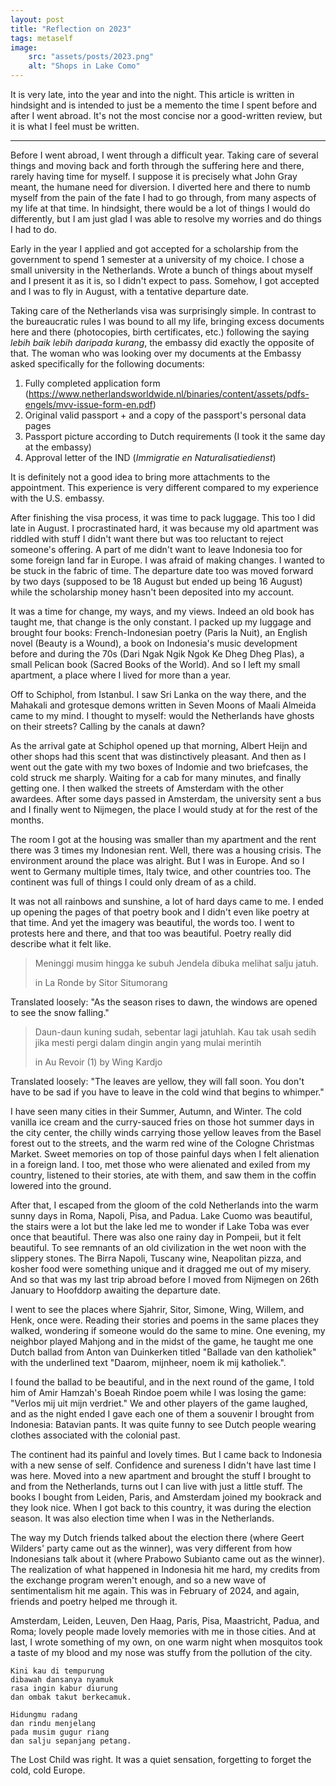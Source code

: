 ```yaml
---
layout: post
title: "Reflection on 2023"
tags: metaself
image:
    src: "assets/posts/2023.png"
    alt: "Shops in Lake Como"
---
```


It is very late, into the year and into the night. This article is written in hindsight and is intended to just be a memento the time I spent before and after I went abroad. It's not the most concise nor a good-written review, but it is what I feel must be written.

---

Before I went abroad, I went through a difficult year. Taking care of several things and moving back and forth through the suffering here and there, rarely having time for myself. I suppose it is precisely what John Gray meant, the humane need for diversion. I diverted here and there to numb myself from the pain of the fate I had to go through, from many aspects of my life at that time. In hindsight, there would be a lot of things I would do differently, but I am just glad I was able to resolve my worries and do things I had to do.

Early in the year I applied and got accepted for a scholarship from the government to spend 1 semester at a university of my choice. I chose a small university in the Netherlands. Wrote a bunch of things about myself and I present it as it is, so I didn't expect to pass. Somehow, I got accepted and I was to fly in August, with a tentative departure date.

Taking care of the Netherlands visa was surprisingly simple. In contrast to the bureaucratic rules I was bound to all my life, bringing excess documents here and there (photocopies, birth certificates, etc.) following the saying *lebih baik lebih daripada kurang*, the embassy did exactly the opposite of that. The woman who was looking over my documents at the Embassy asked specifically for the following documents: 

1. Fully completed application form (https://www.netherlandsworldwide.nl/binaries/content/assets/pdfs-engels/mvv-issue-form-en.pdf)
2. Original valid passport + and a copy of the passport's personal data pages
3. Passport picture according to Dutch requirements (I took it the same day at the embassy)
4. Approval letter of the IND (_Immigratie en Naturalisatiedienst_)

It is definitely not a good idea to bring more attachments to the appointment. This experience is very different compared to my experience with the U.S. embassy.

After finishing the visa process, it was time to pack luggage. This too I did late in August. I procrastinated hard, it was because my old apartment was riddled with stuff I didn't want there but was too reluctant to reject someone's offering. A part of me didn't want to leave Indonesia too for some foreign land far in Europe. I was afraid of making changes. I wanted to be stuck in the fabric of time. The departure date too was moved forward by two days (supposed to be 18 August but ended up being 16 August) while the scholarship money hasn't been deposited into my account.

It was a time for change, my ways, and my views. Indeed an old book has taught me, that change is the only constant. I packed up my luggage and brought four books: French-Indonesian poetry (Paris la Nuit), an English novel (Beauty is a Wound), a book on Indonesia's music development before and during the 70s (Dari Ngak Ngik Ngok Ke Dheg Dheg Plas), a small Pelican book (Sacred Books of the World). And so I left my small apartment, a place where I lived for more than a year.

Off to Schiphol, from Istanbul. I saw Sri Lanka on the way there, and the Mahakali and grotesque demons written in Seven Moons of Maali Almeida came to my mind. I thought to myself: would the Netherlands have ghosts on their streets? Calling by the canals at dawn?

As the arrival gate at Schiphol opened up that morning, Albert Heijn and other shops had this scent that was distinctively pleasant. And then as I went out the gate with my two boxes of Indomie and two briefcases, the cold struck me sharply. Waiting for a cab for many minutes, and finally getting one. I then walked the streets of Amsterdam with the other awardees. After some days passed in Amsterdam, the university sent a bus and I finally went to Nijmegen, the place I would study at for the rest of the months.

The room I got at the housing was smaller than my apartment and the rent there was 3 times my Indonesian rent. Well, there was a housing crisis. The environment around the place was alright. But I was in Europe. And so I went to Germany multiple times, Italy twice, and other countries too. The continent was full of things I could only dream of as a child.

It was not all rainbows and sunshine, a lot of hard days came to me. I ended up opening the pages of that poetry book and I didn't even like poetry at that time. And yet the imagery was beautiful, the words too. I went to protests here and there, and that too was beautiful. Poetry really did describe what it felt like.

> Meninggi musim hingga ke subuh
> Jendela dibuka melihat salju jatuh.
> 
> in La Ronde by Sitor Situmorang

Translated loosely: "As the season rises to dawn, the windows are opened to see the snow falling."

> Daun-daun kuning sudah, sebentar lagi
> jatuhlah. Kau tak usah sedih
> jika mesti pergi dalam dingin angin
> yang mulai merintih
> 
> in Au Revoir (1) by Wing Kardjo

Translated loosely: "The leaves are yellow, they will fall soon. You don't have to be sad if you have to leave in the cold wind that begins to whimper."

I have seen many cities in their Summer, Autumn, and Winter. The cold vanilla ice cream and the curry-sauced fries on those hot summer days in the city center, the chilly winds carrying those yellow leaves from the Basel forest out to the streets, and the warm red wine of the Cologne Christmas Market. Sweet memories on top of those painful days when I felt alienation in a foreign land. I too, met those who were alienated and exiled from my country, listened to their stories, ate with them, and saw them in the coffin lowered into the ground.

After that, I escaped from the gloom of the cold Netherlands into the warm sunny days in Roma, Napoli, Pisa, and Padua. Lake Cuomo was beautiful, the stairs were a lot but the lake led me to wonder if Lake Toba was ever once that beautiful. There was also one rainy day in Pompeii, but it felt beautiful. To see remnants of an old civilization in the wet noon with the slippery stones. The Birra Napoli, Tuscany wine, Neapolitan pizza, and kosher food were something unique and it dragged me out of my misery. And so that was my last trip abroad before I moved from Nijmegen on 26th January to Hoofddorp awaiting the departure date.

I went to see the places where Sjahrir, Sitor, Simone, Wing, Willem, and Henk, once were. Reading their stories and poems in the same places they walked, wondering if someone would do the same to mine. One evening, my neighbor played Mahjong and in the midst of the game, he taught me one Dutch ballad from Anton van Duinkerken titled "Ballade van den katholiek" with the underlined text "Daarom, mijnheer, noem ik mij katholiek.". 

I found the ballad to be beautiful, and in the next round of the game, I told him of Amir Hamzah's Boeah Rindoe poem while I was losing the game: "Verlos mij uit mijn verdriet." We and other players of the game laughed, and as the night ended I gave each one of them a souvenir I brought from Indonesia: Batavian pants. It was quite funny to see Dutch people wearing clothes associated with the colonial past.

The continent had its painful and lovely times. But I came back to Indonesia with a new sense of self. Confidence and sureness I didn't have last time I was here. Moved into a new apartment and brought the stuff I brought to and from the Netherlands, turns out I can live with just a little stuff. The books I bought from Leiden, Paris, and Amsterdam joined my bookrack and they look nice. When I got back to this country, it was during the election season. It was also election time when I was in the Netherlands.

The way my Dutch friends talked about the election there (where Geert Wilders' party came out as the winner), was very different from how Indonesians talk about it (where Prabowo Subianto came out as the winner). The realization of what happened in Indonesia hit me hard, my credits from the exchange program weren't enough, and so a new wave of sentimentalism hit me again. This was in February of 2024, and again, friends and poetry helped me through it.

Amsterdam, Leiden, Leuven, Den Haag, Paris, Pisa, Maastricht, Padua, and Roma; lovely people made lovely memories with me in those cities. And at last, I wrote something of my own, on one warm night when mosquitos took a taste of my blood and my nose was stuffy from the pollution of the city.

```
Kini kau di tempurung
dibawah dansanya nyamuk
rasa ingin kabur diurung
dan ombak takut berkecamuk.

Hidungmu radang
dan rindu menjelang
pada musim gugur riang
dan salju sepanjang petang.
```

The Lost Child was right. It was a quiet sensation, forgetting to forget the cold, cold Europe.




